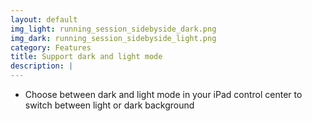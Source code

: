```yaml
---
layout: default
img_light: running_session_sidebyside_dark.png
img_dark: running_session_sidebyside_light.png
category: Features
title: Support dark and light mode
description: |
---
```


- Choose between dark and light mode in your iPad control center to switch between light or dark background